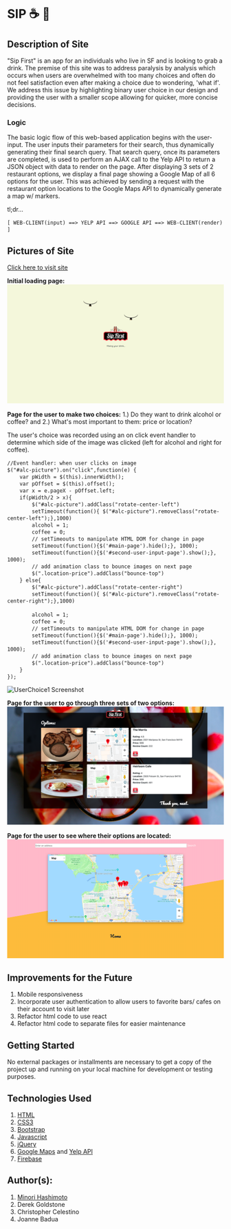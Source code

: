 # SIP :coffee: :tropical_drink:

## Description of Site
"Sip First" is an app for an individuals who live in SF and is looking to grab a drink. The premise of this site was to address paralysis by analysis which occurs when users are overwhelmed with too many choices and often do not feel satisfaction even after making a choice due to wondering, 'what if'. We address this issue by highlighting binary user choice in our design and providing the user with a smaller scope allowing for quicker, more concise decisions. 

### Logic
The basic logic flow of this web-based application begins with the user-input. The user inputs their parameters for their search, thus dynamically generating their final search query. That search query, once its parameters are completed, is used to perform an AJAX call to the Yelp API to return a JSON object with data to render on the page. After displaying 3 sets of 2 restaurant options, we display a final page showing a Google Map of all 6 options for the user. This was achieved by sending a request with the restaurant option locations to the Google Maps API to dynamically generate a map w/ markers. 

tl;dr...

```
[ WEB-CLIENT(input) ==> YELP API ==> GOOGLE API ==> WEB-CLIENT(render) ]
```

## Pictures of Site
[Click here to visit site](https://minori-fh.github.io/Sip/)

**Initial loading page:** 
![Loading page Screenshot](assets/Images/site_images/site-1.png)

**Page for the user to make two choices:**
1.) Do they want to drink alcohol or coffee? and 2.) What's most important to them: price or location? 

The user's choice was recorded using an on click event handler to determine which side of the image was clicked (left for alcohol and right for coffee).

```
//Event handler: when user clicks on image
$("#alc-picture").on("click",function(e) {
    var pWidth = $(this).innerWidth(); 
    var pOffset = $(this).offset(); 
    var x = e.pageX - pOffset.left;
    if(pWidth/2 > x){
        $("#alc-picture").addClass("rotate-center-left")
        setTimeout(function(){ $("#alc-picture").removeClass("rotate-center-left");},1000)
        alcohol = 1;
        coffee = 0; 
        // setTimeouts to manipulate HTML DOM for change in page
        setTimeout(function(){$('#main-page').hide();}, 1000);
        setTimeout(function(){$('#second-user-input-page').show();}, 1000);
        // add animation class to bounce images on next page
        $(".location-price").addClass("bounce-top")
    } else{
        $("#alc-picture").addClass("rotate-center-right")
        setTimeout(function(){ $("#alc-picture").removeClass("rotate-center-right");},1000)

        alcohol = 1;
        coffee = 0; 
        // setTimeouts to manipulate HTML DOM for change in page
        setTimeout(function(){$('#main-page').hide();}, 1000);
        setTimeout(function(){$('#second-user-input-page').show();}, 1000);
        // add animation class to bounce images on next page
        $(".location-price").addClass("bounce-top")
    }
});

```
![UserChoice1 Screenshot](assets/Images/site_images/site-2.gif)

**Page for the user to go through three sets of two options:**
![UseChoice2 Screenshot](assets/Images/site_images/site-4.png)

**Page for the user to see where their options are located:**
![Google Maps page Screenshot](assets/Images/site_images/site-5.png)

## Improvements for the Future
1. Mobile responsiveness
2. Incorporate user authentication to allow users to favorite bars/ cafes on their account to visit later
3. Refactor html code to use react
4. Refactor html code to separate files for easier maintenance 

## Getting Started
No external packages or installments are necessary to get a copy of the project up and running on your local machine for development or testing purposes. 

## Technologies Used
1. [HTML](https://developer.mozilla.org/en-US/docs/Web/Guide/HTML/HTML5)
2. [CSS3](https://developer.mozilla.org/en-US/docs/Web/CSS)
3. [Bootstrap](https://getbootstrap.com/)
4. [Javascript](https://developer.mozilla.org/en-US/docs/Web/JavaScript)
5. [jQuery](https://api.jquery.com/)
6. [Google Maps](https://developers.google.com/maps/documentation/) and [Yelp API](https://www.yelp.com/developers/documentation/v3)
8. [Firebase](https://firebase.google.com/docs)

## Author(s): 
1. [Minori Hashimoto](https://github.com/minori-fh)
2. Derek Goldstone
3. Christopher Celestino
4. Joanne Badua
